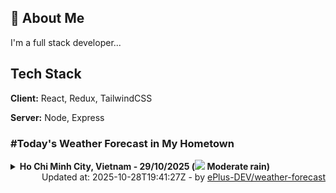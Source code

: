 ## 🚀 About Me
I'm a full stack developer...


## Tech Stack

**Client:** React, Redux, TailwindCSS

**Server:** Node, Express

### #Today's Weather Forecast in My Hometown



<details>
    <summary><b>Ho Chi Minh City, Vietnam - 29/10/2025 (<img src="https://cdn.weatherapi.com/weather/64x64/day/302.png" /> Moderate rain)</b>
    </summary>

    
<table>
    <tr>
        <th>Hour</th>
        <td>00:00</td><td>01:00</td><td>02:00</td><td>03:00</td><td>04:00</td><td>05:00</td><td>06:00</td><td>07:00</td><td>08:00</td><td>09:00</td><td>10:00</td><td>11:00</td><td>12:00</td><td>13:00</td><td>14:00</td><td>15:00</td><td>16:00</td><td>17:00</td><td>18:00</td><td>19:00</td><td>20:00</td><td>21:00</td><td>22:00</td><td>23:00</td>
    </tr>
    <tr>
        <th>Weather</th>
        <td><img src="https://cdn.weatherapi.com/weather/64x64/night/353.png"></img></td><td><img src="https://cdn.weatherapi.com/weather/64x64/night/353.png"></img></td><td><img src="https://cdn.weatherapi.com/weather/64x64/night/296.png"></img></td><td><img src="https://cdn.weatherapi.com/weather/64x64/night/143.png"></img></td><td><img src="https://cdn.weatherapi.com/weather/64x64/night/143.png"></img></td><td><img src="https://cdn.weatherapi.com/weather/64x64/night/143.png"></img></td><td><img src="https://cdn.weatherapi.com/weather/64x64/day/143.png"></img></td><td><img src="https://cdn.weatherapi.com/weather/64x64/day/143.png"></img></td><td><img src="https://cdn.weatherapi.com/weather/64x64/day/143.png"></img></td><td><img src="https://cdn.weatherapi.com/weather/64x64/day/263.png"></img></td><td><img src="https://cdn.weatherapi.com/weather/64x64/day/176.png"></img></td><td><img src="https://cdn.weatherapi.com/weather/64x64/day/353.png"></img></td><td><img src="https://cdn.weatherapi.com/weather/64x64/day/353.png"></img></td><td><img src="https://cdn.weatherapi.com/weather/64x64/day/353.png"></img></td><td><img src="https://cdn.weatherapi.com/weather/64x64/day/353.png"></img></td><td><img src="https://cdn.weatherapi.com/weather/64x64/day/353.png"></img></td><td><img src="https://cdn.weatherapi.com/weather/64x64/day/353.png"></img></td><td><img src="https://cdn.weatherapi.com/weather/64x64/day/116.png"></img></td><td><img src="https://cdn.weatherapi.com/weather/64x64/night/176.png"></img></td><td><img src="https://cdn.weatherapi.com/weather/64x64/night/176.png"></img></td><td><img src="https://cdn.weatherapi.com/weather/64x64/night/263.png"></img></td><td><img src="https://cdn.weatherapi.com/weather/64x64/night/353.png"></img></td><td><img src="https://cdn.weatherapi.com/weather/64x64/night/353.png"></img></td><td><img src="https://cdn.weatherapi.com/weather/64x64/night/143.png"></img></td>
    </tr>
    <tr>
        <th>Condition</th>
        <td width="200px">Light rain shower</td><td width="200px">Light rain shower</td><td width="200px">Light rain</td><td width="200px">Mist</td><td width="200px">Mist</td><td width="200px">Mist</td><td width="200px">Mist</td><td width="200px">Mist</td><td width="200px">Mist</td><td width="200px">Patchy light drizzle</td><td width="200px">Patchy rain nearby</td><td width="200px">Light rain shower</td><td width="200px">Light rain shower</td><td width="200px">Light rain shower</td><td width="200px">Light rain shower</td><td width="200px">Light rain shower</td><td width="200px">Light rain shower</td><td width="200px">Partly Cloudy </td><td width="200px">Patchy rain nearby</td><td width="200px">Patchy rain nearby</td><td width="200px">Patchy light drizzle</td><td width="200px">Light rain shower</td><td width="200px">Light rain shower</td><td width="200px">Mist</td>
    </tr>
    <tr>
        <th>Temperature</th>
        <td>24.6 °C</td><td>24.6 °C</td><td>26.2 °C</td><td>24.4 °C</td><td>24.2 °C</td><td>24.1 °C</td><td>24.1 °C</td><td>24.2 °C</td><td>24.4 °C</td><td>25.2 °C</td><td>26.5 °C</td><td>28.2 °C</td><td>28.6 °C</td><td>28.2 °C</td><td>28.5 °C</td><td>28.4 °C</td><td>28 °C</td><td>26.9 °C</td><td>25.7 °C</td><td>25.3 °C</td><td>25 °C</td><td>24.6 °C</td><td>24.4 °C</td><td>24.4 °C</td>
    </tr>
    <tr>
        <th>Wind</th>
        <td>3.6 kph</td><td>3.2 kph</td><td>3.6 kph</td><td>1.1 kph</td><td>4.3 kph</td><td>6.1 kph</td><td>5.4 kph</td><td>5 kph</td><td>4.7 kph</td><td>4.3 kph</td><td>6.8 kph</td><td>9 kph</td><td>11.5 kph</td><td>13.3 kph</td><td>14.4 kph</td><td>15.1 kph</td><td>15.1 kph</td><td>14 kph</td><td>11.9 kph</td><td>9.7 kph</td><td>9.7 kph</td><td>9 kph</td><td>7.9 kph</td><td>5.4 kph</td>
    </tr>
</table>

</details>

<div align="right">
    Updated at: 2025-10-28T19:41:27Z - by <a target="_blank"
        href="https://github.com/ePlus-DEV/weather-forecast">ePlus-DEV/weather-forecast</a>
</div>